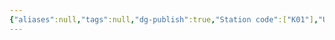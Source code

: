 ```yaml
---
{"aliases":null,"tags":null,"dg-publish":true,"Station code":["K01"],"Universal Name":"","permalink":"/narrative/locations/worlds/ralean/","dgPassFrontmatter":true}
---
```


